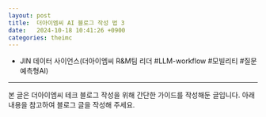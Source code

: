```yaml
---
layout: post
title:  더아이엠씨 AI 블로그 작성 법 3
date:   2024-10-18 10:41:26 +0900
categories: theimc 
---
```


- JIN 데이터 사이언스(더아이엠씨 R&M팀 리더 #LLM-workflow #모빌리티 #질문예측형AI)

---
본 글은 더아이엠씨 테크 블로그 작성을 위해 간단한 가이드를 작성해둔 글입니다. 아래 내용을 참고하여 블로그 글을 작성해 주세요.


